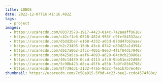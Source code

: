 ```yaml
---
title: LOBOS
date: 2022-12-07T16:41:16.492Z
tags:
  - project
images:
  - https://ucarecdn.com/00373578-1917-4423-814c-7a2aaaff8618/
  - https://ucarecdn.com/c42cf1e6-0528-482d-958f-c9fef84532aa/
  - https://ucarecdn.com/dbdd2be7-e168-4332-a03d-870d47bb3aae/
  - https://ucarecdn.com/b2c23495-15db-43cb-8742-e89d22a1d394/
  - https://ucarecdn.com/d617a062-3fcc-4051-8e63-4f1f84d17040/
  - https://ucarecdn.com/d425a5ca-aaf6-4093-a620-04c0cb23086e/
  - https://ucarecdn.com/40c14439-0ccd-4113-afc0-9bb51ea22d98/
  - https://ucarecdn.com/5c90b423-d8ca-45fb-a55b-7a9fc856d798/
  - https://ucarecdn.com/8f739d31-3132-47a5-9d2c-fea1b7b7ec40/
thumbnail: https://ucarecdn.com/7c58a915-5f0d-4c23-bee2-ccdc4574f88c/
---
```

